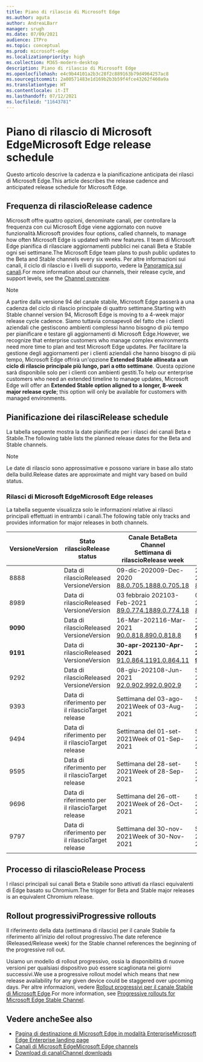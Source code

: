 ```yaml
---
title: Piano di rilascio di Microsoft Edge
ms.author: aguta
author: AndreaLBarr
manager: srugh
ms.date: 07/09/2021
audience: ITPro
ms.topic: conceptual
ms.prod: microsoft-edge
ms.localizationpriority: high
ms.collection: M365-modern-desktop
description: Piano di rilascio di Microsoft Edge
ms.openlocfilehash: e4c9b44101a2b3c28f2c889163b79d4964257ac8
ms.sourcegitcommit: 2a00571483e1d169b2b3b59f4fce43262f460a9a
ms.translationtype: HT
ms.contentlocale: it-IT
ms.lasthandoff: 07/12/2021
ms.locfileid: "11643781"
---
```

# <a name="microsoft-edge-release-schedule"></a><span data-ttu-id="dac77-103">Piano di rilascio di Microsoft Edge</span><span class="sxs-lookup"><span data-stu-id="dac77-103">Microsoft Edge release schedule</span></span>

<span data-ttu-id="dac77-104">Questo articolo descrive la cadenza e la pianificazione anticipata dei rilasci di Microsoft Edge.</span><span class="sxs-lookup"><span data-stu-id="dac77-104">This article describes the release cadence and anticipated release schedule for Microsoft Edge.</span></span>

## <a name="release-cadence"></a><span data-ttu-id="dac77-105">Frequenza di rilascio</span><span class="sxs-lookup"><span data-stu-id="dac77-105">Release cadence</span></span>

<span data-ttu-id="dac77-106">Microsoft offre quattro opzioni, denominate canali, per controllare la frequenza con cui Microsoft Edge viene aggiornato con nuove funzionalità.</span><span class="sxs-lookup"><span data-stu-id="dac77-106">Microsoft provides four options, called channels, to manage how often Microsoft Edge is updated with new features.</span></span> <span data-ttu-id="dac77-107">Il team di Microsoft Edge pianifica di rilasciare aggiornamenti pubblici nei canali Beta e Stabile ogni sei settimane.</span><span class="sxs-lookup"><span data-stu-id="dac77-107">The Microsoft Edge team plans to push public updates to the Beta and Stable channels every six weeks.</span></span> <span data-ttu-id="dac77-108">Per altre informazioni sui canali, il ciclo di rilascio e i livelli di supporto, vedere la [Panoramica sui canali](./microsoft-edge-channels.md#channel-overview).</span><span class="sxs-lookup"><span data-stu-id="dac77-108">For more information about our channels, their release cycle, and support levels, see the [Channel overview](./microsoft-edge-channels.md#channel-overview).</span></span>

> [!NOTE]
> <span data-ttu-id="dac77-109">A partire dalla versione 94 del canale stabile, Microsoft Edge passerà a una cadenza del ciclo di rilascio principale di quattro settimane.</span><span class="sxs-lookup"><span data-stu-id="dac77-109">Starting with Stable channel version 94, Microsoft Edge is moving to a 4-week major release cycle cadence.</span></span> <span data-ttu-id="dac77-110">Siamo tuttavia consapevoli del fatto che i clienti aziendali che gestiscono ambienti complessi hanno bisogno di più tempo per pianificare e testare gli aggiornamenti di Microsoft Edge.</span><span class="sxs-lookup"><span data-stu-id="dac77-110">However, we recognize that enterprise customers who manage complex environments need more time to plan and test Microsoft Edge updates.</span></span> <span data-ttu-id="dac77-111">Per facilitare la gestione degli aggiornamenti per i clienti aziendali che hanno bisogno di più tempo, Microsoft Edge offrirà un'opzione **Extended Stable allineata a un ciclo di rilascio principale più lungo, pari a otto settimane**. Questa opzione sarà disponibile solo per i clienti con ambienti gestiti.</span><span class="sxs-lookup"><span data-stu-id="dac77-111">To help our enterprise customers who need an extended timeline to manage updates, Microsoft Edge will offer an **Extended Stable option aligned to a longer, 8-week major release cycle**; this option will only be available for customers with managed environments.</span></span>

## <a name="release-schedule"></a><span data-ttu-id="dac77-112">Pianificazione dei rilasci</span><span class="sxs-lookup"><span data-stu-id="dac77-112">Release schedule</span></span>

<span data-ttu-id="dac77-113">La tabella seguente mostra la date pianificate per i rilasci dei canali Beta e Stabile.</span><span class="sxs-lookup"><span data-stu-id="dac77-113">The following table lists the planned release dates for the Beta and Stable channels.</span></span>

> [!NOTE]
> <span data-ttu-id="dac77-114">Le date di rilascio sono approssimative e possono variare in base allo stato della build.</span><span class="sxs-lookup"><span data-stu-id="dac77-114">Release dates are approximate and might vary based on build status.</span></span>

### <a name="microsoft-edge-releases"></a><span data-ttu-id="dac77-115">Rilasci di Microsoft Edge</span><span class="sxs-lookup"><span data-stu-id="dac77-115">Microsoft Edge releases</span></span>

<span data-ttu-id="dac77-116">La tabella seguente visualizza solo le informazioni relative ai rilasci principali effettuati in entrambi i canali.</span><span class="sxs-lookup"><span data-stu-id="dac77-116">The following table only tracks and provides information for major releases in both channels.</span></span>

| <span data-ttu-id="dac77-117">Versione</span><span class="sxs-lookup"><span data-stu-id="dac77-117">Version</span></span> | <span data-ttu-id="dac77-118">Stato rilascio</span><span class="sxs-lookup"><span data-stu-id="dac77-118">Release status</span></span> | <span data-ttu-id="dac77-119">Canale Beta</span><span class="sxs-lookup"><span data-stu-id="dac77-119">Beta Channel</span></span><br><span data-ttu-id="dac77-120">Settimana di rilascio</span><span class="sxs-lookup"><span data-stu-id="dac77-120">Release week</span></span> | <span data-ttu-id="dac77-121">Canale Stable</span><span class="sxs-lookup"><span data-stu-id="dac77-121">Stable Channel</span></span><br><span data-ttu-id="dac77-122">Settimana di rilascio</span><span class="sxs-lookup"><span data-stu-id="dac77-122">Release week</span></span> |
|---------|-----|------|--------|
| <span data-ttu-id="dac77-123">88</span><span class="sxs-lookup"><span data-stu-id="dac77-123">88</span></span> | <span data-ttu-id="dac77-124">Data di rilascio</span><span class="sxs-lookup"><span data-stu-id="dac77-124">Released</span></span><br><span data-ttu-id="dac77-125">Versione</span><span class="sxs-lookup"><span data-stu-id="dac77-125">Version</span></span> | <span data-ttu-id="dac77-126">09-dic-2020</span><span class="sxs-lookup"><span data-stu-id="dac77-126">09-Dec-2020</span></span><br>[<span data-ttu-id="dac77-127">88.0.705.18</span><span class="sxs-lookup"><span data-stu-id="dac77-127">88.0.705.18</span></span>](/deployedge/microsoft-edge-relnote-archive-beta-channel#version-88070518-december-9) | <span data-ttu-id="dac77-128">21-gen-2021</span><span class="sxs-lookup"><span data-stu-id="dac77-128">21-Jan-2021</span></span><br>[<span data-ttu-id="dac77-129">88.0.705.50</span><span class="sxs-lookup"><span data-stu-id="dac77-129">88.0.705.50</span></span>](/deployedge/microsoft-edge-relnote-archive-stable-channel#version-88070550-january-21)|
| <span data-ttu-id="dac77-130">89</span><span class="sxs-lookup"><span data-stu-id="dac77-130">89</span></span> | <span data-ttu-id="dac77-131">Data di rilascio</span><span class="sxs-lookup"><span data-stu-id="dac77-131">Released</span></span><br><span data-ttu-id="dac77-132">Versione</span><span class="sxs-lookup"><span data-stu-id="dac77-132">Version</span></span> | <span data-ttu-id="dac77-133">03 febbraio 2021</span><span class="sxs-lookup"><span data-stu-id="dac77-133">03-Feb-2021</span></span><br>[<span data-ttu-id="dac77-134">89.0.774.18</span><span class="sxs-lookup"><span data-stu-id="dac77-134">89.0.774.18</span></span>](/deployedge/microsoft-edge-relnote-beta-channel#version-89077423-february-8) | <span data-ttu-id="dac77-135">04-mar-2021</span><span class="sxs-lookup"><span data-stu-id="dac77-135">04-Mar-2021</span></span><br>[<span data-ttu-id="dac77-136">89.0.774.45</span><span class="sxs-lookup"><span data-stu-id="dac77-136">89.0.774.45</span></span>](/deployedge/microsoft-edge-relnote-stable-channel#version-89077445-march-4) |
| **<span data-ttu-id="dac77-137">90</span><span class="sxs-lookup"><span data-stu-id="dac77-137">90</span></span>** | <span data-ttu-id="dac77-138">Data di rilascio</span><span class="sxs-lookup"><span data-stu-id="dac77-138">Released</span></span><br><span data-ttu-id="dac77-139">Versione</span><span class="sxs-lookup"><span data-stu-id="dac77-139">Version</span></span> | <span data-ttu-id="dac77-140">16-Mar-2021</span><span class="sxs-lookup"><span data-stu-id="dac77-140">16-Mar-2021</span></span><br>[<span data-ttu-id="dac77-141">90.0.818.8</span><span class="sxs-lookup"><span data-stu-id="dac77-141">90.0.818.8</span></span>](/deployedge/microsoft-edge-relnote-beta-channel#version-9008188-march-16) | **<span data-ttu-id="dac77-142">15-apr-2021</span><span class="sxs-lookup"><span data-stu-id="dac77-142">15-Apr-2021</span></span>**<BR>**[<span data-ttu-id="dac77-143">90.0.818.39</span><span class="sxs-lookup"><span data-stu-id="dac77-143">90.0.818.39</span></span>](/deployedge/microsoft-edge-relnote-stable-channel#version-90081839-april-15)** |
| **<span data-ttu-id="dac77-144">91</span><span class="sxs-lookup"><span data-stu-id="dac77-144">91</span></span>** | <span data-ttu-id="dac77-145">Data di rilascio</span><span class="sxs-lookup"><span data-stu-id="dac77-145">Released</span></span><br><span data-ttu-id="dac77-146">Versione</span><span class="sxs-lookup"><span data-stu-id="dac77-146">Version</span></span> | **<span data-ttu-id="dac77-147">30-apr-2021</span><span class="sxs-lookup"><span data-stu-id="dac77-147">30-Apr-2021</span></span>**<br>[<span data-ttu-id="dac77-148">91.0.864.11</span><span class="sxs-lookup"><span data-stu-id="dac77-148">91.0.864.11</span></span>](/deployedge/microsoft-edge-relnote-beta-channel#version-91086411-april-30) | **<span data-ttu-id="dac77-149">27-mag-2021</span><span class="sxs-lookup"><span data-stu-id="dac77-149">27-May-2021</span></span>**<BR>**[<span data-ttu-id="dac77-150">91.0.864.37</span><span class="sxs-lookup"><span data-stu-id="dac77-150">91.0.864.37</span></span>](/deployedge/microsoft-edge-relnote-stable-channel#version-91086437-may-27)** |
| <span data-ttu-id="dac77-151">92</span><span class="sxs-lookup"><span data-stu-id="dac77-151">92</span></span> | <span data-ttu-id="dac77-152">Data di rilascio</span><span class="sxs-lookup"><span data-stu-id="dac77-152">Released</span></span><br><span data-ttu-id="dac77-153">Versione</span><span class="sxs-lookup"><span data-stu-id="dac77-153">Version</span></span> | <span data-ttu-id="dac77-154">08-giu-2021</span><span class="sxs-lookup"><span data-stu-id="dac77-154">08-Jun-2021</span></span><br>[<span data-ttu-id="dac77-155">92.0.902.9</span><span class="sxs-lookup"><span data-stu-id="dac77-155">92.0.902.9</span></span>](/deployedge/microsoft-edge-relnote-beta-channel#version-9209029-june-08) | <span data-ttu-id="dac77-156">Settimana del 22-lug-2021</span><span class="sxs-lookup"><span data-stu-id="dac77-156">Week of 22-Jul-2021</span></span> |
| <span data-ttu-id="dac77-157">93</span><span class="sxs-lookup"><span data-stu-id="dac77-157">93</span></span> | <span data-ttu-id="dac77-158">Data di riferimento per il rilascio</span><span class="sxs-lookup"><span data-stu-id="dac77-158">Target release</span></span> | <span data-ttu-id="dac77-159">Settimana del 03-ago-2021</span><span class="sxs-lookup"><span data-stu-id="dac77-159">Week of 03-Aug-2021</span></span> | <span data-ttu-id="dac77-160">Settimana del 02-set-2021</span><span class="sxs-lookup"><span data-stu-id="dac77-160">Week of 02-Sep-2021</span></span> |
| <span data-ttu-id="dac77-161">94</span><span class="sxs-lookup"><span data-stu-id="dac77-161">94</span></span> | <span data-ttu-id="dac77-162">Data di riferimento per il rilascio</span><span class="sxs-lookup"><span data-stu-id="dac77-162">Target release</span></span> | <span data-ttu-id="dac77-163">Settimana del 01-set-2021</span><span class="sxs-lookup"><span data-stu-id="dac77-163">Week of 01-Sep-2021</span></span> | <span data-ttu-id="dac77-164">Settimana del 23-set-2021</span><span class="sxs-lookup"><span data-stu-id="dac77-164">Week of 23-Sep-2021</span></span> |
| <span data-ttu-id="dac77-165">95</span><span class="sxs-lookup"><span data-stu-id="dac77-165">95</span></span> | <span data-ttu-id="dac77-166">Data di riferimento per il rilascio</span><span class="sxs-lookup"><span data-stu-id="dac77-166">Target release</span></span> | <span data-ttu-id="dac77-167">Settimana del 28-set-2021</span><span class="sxs-lookup"><span data-stu-id="dac77-167">Week of 28-Sep-2021</span></span> | <span data-ttu-id="dac77-168">Settimana del 21-ott-2021</span><span class="sxs-lookup"><span data-stu-id="dac77-168">Week of 21-Oct-2021</span></span> |
| <span data-ttu-id="dac77-169">96</span><span class="sxs-lookup"><span data-stu-id="dac77-169">96</span></span> | <span data-ttu-id="dac77-170">Data di riferimento per il rilascio</span><span class="sxs-lookup"><span data-stu-id="dac77-170">Target release</span></span> | <span data-ttu-id="dac77-171">Settimana del 26-ott-2021</span><span class="sxs-lookup"><span data-stu-id="dac77-171">Week of 26-Oct-2021</span></span> | <span data-ttu-id="dac77-172">Settimana del 18-nov-2021</span><span class="sxs-lookup"><span data-stu-id="dac77-172">Week of 18-Nov-2021</span></span> |
| <span data-ttu-id="dac77-173">97</span><span class="sxs-lookup"><span data-stu-id="dac77-173">97</span></span> | <span data-ttu-id="dac77-174">Data di riferimento per il rilascio</span><span class="sxs-lookup"><span data-stu-id="dac77-174">Target release</span></span> | <span data-ttu-id="dac77-175">Settimana del 30-nov-2021</span><span class="sxs-lookup"><span data-stu-id="dac77-175">Week of 30-Nov-2021</span></span> | <span data-ttu-id="dac77-176">Settimana del 06-gen-2022</span><span class="sxs-lookup"><span data-stu-id="dac77-176">Week of 06-Jan-2022</span></span> |

## <a name="release-process"></a><span data-ttu-id="dac77-177">Processo di rilascio</span><span class="sxs-lookup"><span data-stu-id="dac77-177">Release Process</span></span>

<span data-ttu-id="dac77-178">I rilasci principali sui canali Beta e Stabile sono attivati da rilasci equivalenti di Edge basato su Chromium.</span><span class="sxs-lookup"><span data-stu-id="dac77-178">The trigger for Beta and Stable major releases is an equivalent Chromium release.</span></span>

## <a name="progressive-rollouts"></a><span data-ttu-id="dac77-179">Rollout progressivi</span><span class="sxs-lookup"><span data-stu-id="dac77-179">Progressive rollouts</span></span>

<span data-ttu-id="dac77-180">Il riferimento della data (settimana di rilascio) per il canale Stabile fa riferimento all'inizio del rollout progressivo.</span><span class="sxs-lookup"><span data-stu-id="dac77-180">The date reference (Released/Release week) for the Stable channel references the beginning of the progressive roll out.</span></span>

<span data-ttu-id="dac77-181">Usiamo un modello di rollout progressivo, ossia la disponibilità di nuove versioni per qualsiasi dispositivo può essere scaglionata nei giorni successivi.</span><span class="sxs-lookup"><span data-stu-id="dac77-181">We use a progressive rollout model which means that new release availability for any given device could be staggered over upcoming days.</span></span> <span data-ttu-id="dac77-182">Per altre informazioni, vedere [Rollout progressivi per il canale Stabile di Microsoft Edge](/deployedge/microsoft-edge-update-progressive-rollout).</span><span class="sxs-lookup"><span data-stu-id="dac77-182">For more information, see [Progressive rollouts for Microsoft Edge Stable Channel](/deployedge/microsoft-edge-update-progressive-rollout).</span></span>

## <a name="see-also"></a><span data-ttu-id="dac77-183">Vedere anche</span><span class="sxs-lookup"><span data-stu-id="dac77-183">See also</span></span>

- [<span data-ttu-id="dac77-184">Pagina di destinazione di Microsoft Edge in modalità Enterprise</span><span class="sxs-lookup"><span data-stu-id="dac77-184">Microsoft Edge Enterprise landing page</span></span>](https://aka.ms/EdgeEnterprise)
- [<span data-ttu-id="dac77-185">Canali di Microsoft Edge</span><span class="sxs-lookup"><span data-stu-id="dac77-185">Microsoft Edge channels</span></span>](/deployedge/microsoft-edge-channels)
- [<span data-ttu-id="dac77-186">Download di canali</span><span class="sxs-lookup"><span data-stu-id="dac77-186">Channel downloads</span></span>](https://www.microsoft.com/edge/business/download)